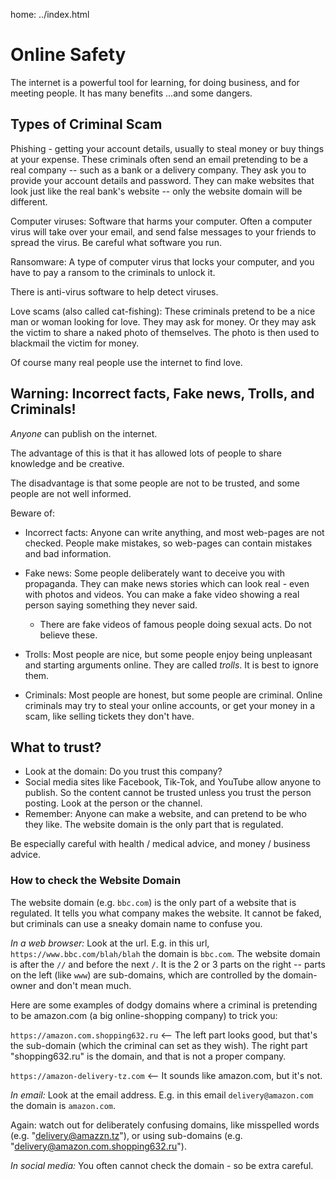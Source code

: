 home: ../index.html

# Online Safety

The internet is a powerful tool for learning, for doing business, and for meeting people. It has many benefits ...and some dangers.

## Types of Criminal Scam

Phishing - getting your account details, usually to steal money or buy things at your expense.
These criminals often send an email pretending to be a real company -- such as a bank or a delivery company. They ask you to provide your account details and password. They can make websites that look just like the real bank's website -- only the website domain will be different.

Computer viruses: Software that harms your computer. Often a computer virus will take over your email, and send false messages to your friends to spread the virus. Be careful what software you run.

Ransomware: A type of computer virus that locks your computer, and you have to pay a ransom to the criminals to unlock it.

There is anti-virus software to help detect viruses.

Love scams (also called cat-fishing): These criminals pretend to be a nice man or woman looking for love. They may ask for money. Or they may ask the victim to share a naked photo of themselves. The photo is then used to blackmail the victim for money.

Of course many real people use the internet to find love. 


## Warning: Incorrect facts, Fake news, Trolls, and Criminals!

*Anyone* can publish on the internet.

The advantage of this is that it has allowed lots of people to share knowledge and be creative.

The disadvantage is that some people are not to be trusted, and some people are not well informed.

Beware of:

- Incorrect facts: Anyone can write anything, and most web-pages are not checked. People make mistakes, so web-pages can contain mistakes and bad information. 

- Fake news: Some people deliberately want to deceive you with propaganda. They can make news stories which can look real - even with photos and videos. You can make a fake video showing a real person saying something they never said.
  - There are fake videos of famous people doing sexual acts. Do not believe these.

- Trolls: Most people are nice, but some people enjoy being unpleasant and starting arguments online. They are called *trolls*. It is best to ignore them.

- Criminals: Most people are honest, but some people are criminal. Online criminals may try to steal your online accounts, or get your money in a scam, like selling tickets they don't have.

## What to trust?

 - Look at the domain: Do you trust this company?
 - Social media sites like Facebook, Tik-Tok, and YouTube allow anyone to publish. So the content cannot be trusted unless you trust the person posting. Look at the person or the channel.
 - Remember: Anyone can make a website, and can pretend to be who they like. The website domain is the only part that is regulated.

Be especially careful with health / medical advice, and money / business advice.

### How to check the Website Domain

The website domain (e.g. `bbc.com`) is the only part of a website that is regulated. It tells you what company makes the website. It cannot be faked, but criminals can use a sneaky domain name to confuse you.

*In a web browser:* Look at the url. E.g. in this url, `https://www.bbc.com/blah/blah` the domain is `bbc.com`.
The website domain is after the `//` and before the next `/`. It is the 2 or 3 parts on the right -- parts on the left (like `www`) are sub-domains, which are controlled by the domain-owner and don't mean much.

Here are some examples of dodgy domains where a criminal is pretending to be amazon.com (a big online-shopping company) to trick you:

`https://amazon.com.shopping632.ru` <-- The left part looks good, but that's the sub-domain (which the criminal can set as they wish). The right part "shopping632.ru" is the domain, and that is not a proper company.

`https://amazon-delivery-tz.com` <-- It sounds like amazon.com, but it's not.

*In email:* Look at the email address. E.g. in this email `delivery@amazon.com` the domain is `amazon.com`.

Again: watch out for deliberately confusing domains, like misspelled words (e.g. "delivery@amazzn.tz"), or using sub-domains (e.g. "delivery@amazon.com.shopping632.ru").

*In social media:* You often cannot check the domain - so be extra careful.

